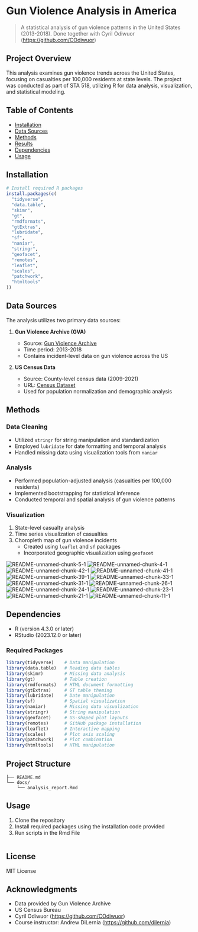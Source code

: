 # Gun Violence Analysis in America

> A statistical analysis of gun violence patterns in the United States (2013-2018). Done together with Cyril Odiwuor (https://github.com/COdiwuor)

## Project Overview
This analysis examines gun violence trends across the United States, focusing on casualties per 100,000 residents at state levels. The project was conducted as part of STA 518, utilizing R for data analysis, visualization, and statistical modeling.

## Table of Contents
- [Installation](#installation)
- [Data Sources](#data-sources)
- [Methods](#methods)
- [Results](#results)
- [Dependencies](#dependencies)
- [Usage](#usage)

## Installation
```r
# Install required R packages
install.packages(c(
  "tidyverse",
  "data.table",
  "skimr",
  "gt",
  "rmdformats",
  "gtExtras",
  "lubridate",
  "sf",
  "naniar",
  "stringr",
  "geofacet",
  "remotes",
  "leaflet",
  "scales",
  "patchwork",
  "htmltools"
))
```

## Data Sources
The analysis utilizes two primary data sources:
1. **Gun Violence Archive (GVA)**
   - Source: [Gun Violence Archive](https://www.gunviolencearchive.org/)
   - Time period: 2013-2018
   - Contains incident-level data on gun violence across the US

2. **US Census Data**
   - Source: County-level census data (2009-2021)
   - URL: [Census Dataset](https://raw.githubusercontent.com/dilernia/STA418-518/main/Data/census_data_county_2009-2021.csv)
   - Used for population normalization and demographic analysis

## Methods
### Data Cleaning
- Utilized `stringr` for string manipulation and standardization
- Employed `lubridate` for date formatting and temporal analysis
- Handled missing data using visualization tools from `naniar`

### Analysis
- Performed population-adjusted analysis (casualties per 100,000 residents)
- Implemented bootstrapping for statistical inference
- Conducted temporal and spatial analysis of gun violence patterns

### Visualization
1. State-level casualty analysis
2. Time series visualization of casualties
3. Choropleth map of gun violence incidents
   - Created using `leaflet` and `sf` packages
   - Incorporated geographic visualization using `geofacet`

![README-unnamed-chunk-5-1](https://github.com/user-attachments/assets/2b02dfb7-9e66-4c9d-8a49-8b37e7f37707)
![README-unnamed-chunk-4-1](https://github.com/user-attachments/assets/a617cff6-082c-41c9-894c-5cf4632dde61)
![README-unnamed-chunk-42-1](https://github.com/user-attachments/assets/1e2b0025-c02c-44d8-8304-8a9521cae8be)
![README-unnamed-chunk-41-1](https://github.com/user-attachments/assets/668c1d71-2506-41d3-b304-bc87f63e0159)
![README-unnamed-chunk-39-1](https://github.com/user-attachments/assets/44971927-c79f-4859-acc1-fc9a225131fc)
![README-unnamed-chunk-33-1](https://github.com/user-attachments/assets/737b5a12-94f0-4a80-87fa-ed74c0f2ab15)
![README-unnamed-chunk-31-1](https://github.com/user-attachments/assets/15f79fee-d8ee-44d9-810f-9923ae5d885e)
![README-unnamed-chunk-26-1](https://github.com/user-attachments/assets/008dea46-ca07-41cf-b1af-945e9676ad2a)
![README-unnamed-chunk-24-1](https://github.com/user-attachments/assets/b41b4b76-cf73-4cbe-8576-76a4c772aa62)
![README-unnamed-chunk-23-1](https://github.com/user-attachments/assets/7333ccac-f952-4d05-bd57-78e243461f6e)
![README-unnamed-chunk-21-1](https://github.com/user-attachments/assets/1f5857bc-c799-4adb-aa4d-f7ae41e83268)
![README-unnamed-chunk-11-1](https://github.com/user-attachments/assets/364022d2-41a5-4b35-8571-d57cc1068bc4)



## Dependencies
- R (version 4.3.0 or later)
- RStudio (2023.12.0 or later)

### Required Packages
```r
library(tidyverse)    # Data manipulation
library(data.table)   # Reading data tables
library(skimr)        # Missing data analysis
library(gt)           # Table creation
library(rmdformats)   # HTML document formatting
library(gtExtras)     # GT table theming
library(lubridate)    # Date manipulation
library(sf)           # Spatial visualization
library(naniar)       # Missing data visualization
library(stringr)      # String manipulation
library(geofacet)     # US-shaped plot layouts
library(remotes)      # GitHub package installation
library(leaflet)      # Interactive mapping
library(scales)       # Plot axis scaling
library(patchwork)    # Plot combination
library(htmltools)    # HTML manipulation
```

## Project Structure
```
├── README.md
└── docs/
    └── analysis_report.Rmd
```

## Usage
1. Clone the repository
2. Install required packages using the installation code provided
3. Run scripts in the Rmd File
   ```

## License
MIT License

## Acknowledgments
- Data provided by Gun Violence Archive
- US Census Bureau
- Cyril Odiwuor (https://github.com/COdiwuor)
- Course instructor: Andrew DiLernia (https://github.com/dilernia)
```

 

